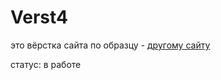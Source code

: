 # Verst4
это вёрстка сайта по образцу - [другому сайту](https://nicepage.com/html-templates/preview/simple-recipes-and-techniques-3312465?device=desktop)

статус: в работе
